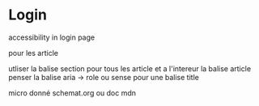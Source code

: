 # Login
 accessibility in login page


pour les article 

utliser la balise section pour tous les article et
a l'intereur la balise article
penser la balise aria -> role ou sense pour une balise
title

micro donné schemat.org ou doc mdn

